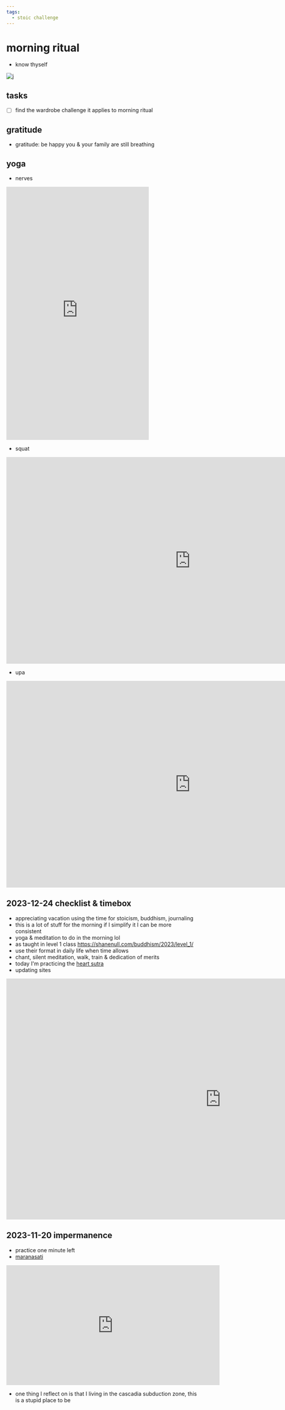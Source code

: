 ```yaml
---
tags:
  - stoic challenge 
---
```

# morning ritual

- know thyself

![j](images/morning.jpeg)

## tasks

- [ ] find the wardrobe challenge it applies to morning ritual

## gratitude

- gratitude: be happy you & your family are still breathing

## yoga

- nerves

<iframe width="374" height="665" src="https://www.youtube.com/embed/-xHoBlIHhgQ" title="How To Activate Your Entire Body In The Morning - Start Your Day Right - Part 2" frameborder="0" allow="accelerometer; autoplay; clipboard-write; encrypted-media; gyroscope; picture-in-picture; web-share" allowfullscreen></iframe>

- squat

<iframe width="966" height="543" src="https://www.youtube.com/embed/HLha33SzaaU" title="PHENOMENAL RESULTS ! This One Exercise Will Change Your Life | Every Morning 21 Times | Sadhguru" frameborder="0" allow="accelerometer; autoplay; clipboard-write; encrypted-media; gyroscope; picture-in-picture; web-share" allowfullscreen></iframe>

- upa

<iframe width="966" height="543" src="https://www.youtube.com/embed/QjGF2MLdIz8" title="Isha Upa Yoga - 30 mins" frameborder="0" allow="accelerometer; autoplay; clipboard-write; encrypted-media; gyroscope; picture-in-picture; web-share" allowfullscreen></iframe>

## 2023-12-24 checklist & timebox

- appreciating vacation using the time for stoicism, buddhism, journaling
- this is a lot of stuff for the morning if I simplify it I can be more consistent
- yoga & meditation to do in the morning lol
- as taught in level 1 class <https://shanenull.com/buddhism/2023/level_1/>
- use their format in daily life when time allows
- chant, silent meditation, walk, train & dedication of merits
- today I'm practicing the [heart sutra](https://shanenull.com/buddhism/2023/heart_sutra_details/)
- updating sites

<iframe width="1126" height="633" src="https://www.youtube.com/embed/iqs5RUa0B7c" title="7 THINGS YOU SHOULD DO EVERY MORNING (Stoic Routine)" frameborder="0" allow="accelerometer; autoplay; clipboard-write; encrypted-media; gyroscope; picture-in-picture; web-share" allowfullscreen></iframe>

## 2023-11-20 impermanence

- practice one minute left
- [maranasati](https://shanenull.com/buddhism/2023/maranasati/)

<iframe width="560" height="315" src="https://www.youtube.com/embed/5SBrCdRTX8o?si=Jzo2BhX1CVvw5Lqd&amp;clip=UgkxPDMd9M_qYSZ6Cjm36BSw39xEoHZF0qpR&amp;clipt=EIaLPxjA9UA" title="YouTube video player" frameborder="0" allow="accelerometer; autoplay; clipboard-write; encrypted-media; gyroscope; picture-in-picture; web-share" allowfullscreen></iframe>

- one thing I reflect on is that I living in the cascadia subduction zone, this is a stupid place to be
